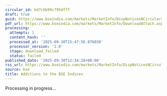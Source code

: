 ```yaml
---
circular_id: bd7cbb99c795df7f
draft: true
guid: https://www.bseindia.com/markets/MarketInfo/DispNoticesNCirculars.aspx?Noticeid={979CA14F-7B2E-4BD4-9465-7C7F1E87CF99}&noticeno=20250930-39&dt=09/30/2025&icount=39&totcount=104&flag=0
pdf_url: https://www.bseindia.com/markets/MarketInfo/DownloadAttach.aspx?id=20250930-39&attachedId=
processing:
  attempts: 1
  content_hash: ''
  processed_at: '2025-09-30T15:47:56.876030'
  processor_version: '2.0'
  stage: download_failed
  status: failed
published_date: '2025-09-30T12:34:28+00:00'
rss_url: https://www.bseindia.com/markets/MarketInfo/DispNoticesNCirculars.aspx?Noticeid={979CA14F-7B2E-4BD4-9465-7C7F1E87CF99}&noticeno=20250930-39&dt=09/30/2025&icount=39&totcount=104&flag=0
source: bse
title: Additions to the BSE Indices
---
```


Processing in progress...
